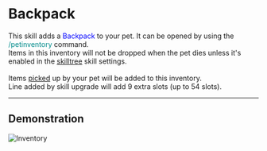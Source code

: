 # Backpack

This skill adds a <font color="blue">Backpack</font> to your pet. It can be opened by using the <font color="DarkCyan">/petinventory</font> command.<br>
Items in this inventory will not be dropped when the pet dies unless it's enabled in the [skilltree](skilltrees) skill settings.<br>
<br>
Items [picked](skills/pickup) up by your pet will be added to this inventory.<br>
Line added by skill upgrade will add 9 extra slots (up to 54 slots).

----

## Demonstration

![Inventory](/wiki/images/skills/inventory.gif)
